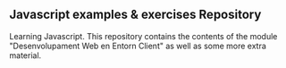 ## Javascript examples & exercises Repository
Learning Javascript.
This repository contains the contents of the module "Desenvolupament Web en Entorn Client" as well as some more extra material. 